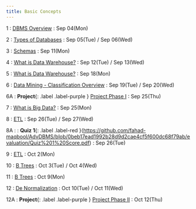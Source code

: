 ```yaml
---
title: Basic Concepts
---
```


1
: [DBMS Overview](https://github.com/fahad-maqbool/AdvDBMS/raw/main/slides/1%2C2-%20Revision.pptx)
  : Sep 04(Mon)
  
2
: [Types of Databases](https://github.com/fahad-maqbool/AdvDBMS/raw/main/slides/1%2C2-%20Revision.pptx)
  : Sep 05(Tue) / Sep 06(Wed)

3
: [Schemas](https://github.com/fahad-maqbool/AdvDBMS/raw/main/slides/3-%20Schemas.pptx)
  : Sep 11(Mon)

4
: [What is Data Warehouse?](https://github.com/fahad-maqbool/AdvDBMS/raw/main/slides/4-%20DWH.pptx)
  : Sep 12(Tue) / Sep 13(Wed)

5
: [What is Data Warehouse?](https://github.com/fahad-maqbool/AdvDBMS/raw/main/slides/4-%20DWH.pptx)
  : Sep 18(Mon)

6
: [Data Mining - Classification Overview](https://github.com/fahad-maqbool/AdvDBMS/raw/main/slides/6-%20Data%20Mining.ppt)
  : Sep 19(Tue) / Sep 20(Wed)

6A
: **Project**{: .label .label-purple } [Project Phase I](https://github.com/fahad-maqbool/AdvDBMS/blob/f15f3a2dfe8d95d3a380b91c6eef132bdfc50a71/Project/Adv%20DBMS%20Project%20Phase%20I.pdf)
  : Sep 25(Thu)

7
: [What is Big Data?](https://github.com/fahad-maqbool/AdvDBMS/blob/0702e194f57855e70ffd159c58011dc4383bd148/slides/1-%20What%20is%20Big%20data.pptx)
  : Sep 25(Mon)

8
: [ETL](https://github.com/fahad-maqbool/AdvDBMS/blob/0702e194f57855e70ffd159c58011dc4383bd148/slides/ETL.pptx)
  : Sep 26(Tue) / Sep 27(Wed)

8A
: : **Quiz 1**{: .label .label-red }(https://github.com/fahad-maqbool/AdvDBMS/blob/0beb17ead1992b28d9d2cae4cf5f600dc68f79ab/evaluation/Quiz%201%20Score.pdf)
  : Sep 26(Tue)

9
: [ETL](https://github.com/fahad-maqbool/AdvDBMS/blob/0702e194f57855e70ffd159c58011dc4383bd148/slides/ETL.pptx)
  : Oct 2(Mon)

10
: [B Trees](https://github.com/fahad-maqbool/AdvDBMS/blob/706715b711e5643ef7f25ba9bf1e99027368086c/slides/BTrees.ppt)
  : Oct 3(Tue) / Oct 4(Wed)

11
: [B Trees](https://github.com/fahad-maqbool/AdvDBMS/blob/706715b711e5643ef7f25ba9bf1e99027368086c/slides/BTrees.ppt)
  : Oct 9(Mon)

12
: [De Normalization](https://github.com/fahad-maqbool/AdvDBMS/blob/5c4014c16a4047cc2478d922862c4579a0e4ba4f/slides/De%20Normalization.pptx)
  : Oct 10(Tue) / Oct 11(Wed)

12A
: **Project**{: .label .label-purple } [Project Phase II]()
  : Oct 12(Thu)
